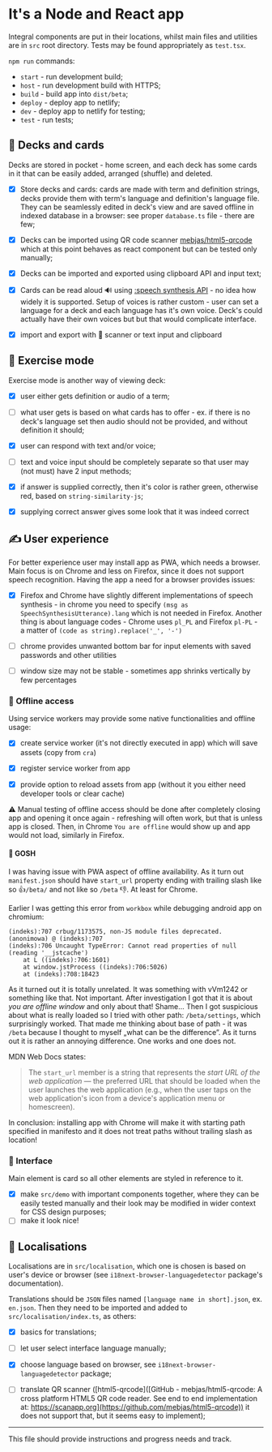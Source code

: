 # It's a Node and React app

Integral components are put in their locations, whilst main files and utilities are in `src` root directory. Tests may be found appropriately as `test.tsx`.

`npm run` commands:

- `start` - run development build;
- `host` - run development build with HTTPS;
- `build` - build app into `dist/beta`;
- `deploy` - deploy app to netlify;
- `dev` - deploy app to netlify for testing;
- `test` - run tests;

## :flower_playing_cards: Decks and cards

Decks are stored in pocket - home screen, and each deck has some cards in it that can be easily added, arranged (shuffle) and deleted.

- [x] Store decks and cards: cards are made with term and definition strings, decks provide them with term's language and definition's language file. They can be seamlessly edited in deck's view and are saved offline in indexed database in a browser: see proper `database.ts` file - there are few;

- [x] Decks can be imported using QR code scanner [mebjas/html5-qrcode](https://github.com/mebjas/html5-qrcode) which at this point behaves as react component but can be tested only manually;

- [x] Decks can be imported and exported using clipboard API and input text;

- [x] Cards can be read aloud :loud_sound: using [:speech synthesis API](https://developer.mozilla.org/en-US/docs/Web/API/SpeechSynthesis) - no idea how widely it is supported. Setup of voices is rather custom - user can set a language for a deck and each language has it's own voice. Deck's could actually have their own voices but but that would complicate interface.

- [x] import and export with :iphone: scanner or text input and clipboard

## :brain: Exercise mode

Exercise mode is another way of viewing deck:

- [x] user either gets definition or audio of a term;

- [ ] what user gets is based on what cards has to offer - ex. if there is no deck's language set then audio should not be provided, and without definition it should;

- [x] user can respond with text and/or voice;

- [ ] text and voice input should be completely separate so that user may (not must) have 2 input methods;

- [x] if answer is supplied correctly, then it's color is rather green, otherwise red, based on `string-similarity-js`;

- [x] supplying correct answer gives some look that it was indeed correct

## :writing_hand: User experience

For better experience user may install app as PWA, which needs a browser. Main focus is on Chrome and less on Firefox, since it does not support speech recognition. Having the app a need for a browser provides issues:

- [x] Firefox and Chrome have slightly different implementations of speech synthesis - in chrome you need to specify `(msg as SpeechSynthesisUtterance).lang` which is not needed in Firefox. Another thing is about language codes - Chrome uses `pl_PL` and Firefox `pl-PL` - a matter of `(code as string).replace('_', '-')`

- [ ] chrome provides unwanted bottom bar for input elements with saved passwords and other utilities

- [ ] window size may not be stable - sometimes app shrinks vertically by few percentages

### :evergreen_tree: Offline access

Using service workers may provide some native functionalities and offline usage:

- [x] create service worker (it's not directly executed in app) which will save assets (copy from `cra`)

- [x] register service worker from app

- [x] provide option to reload assets from app (without it you either need developer tools or clear cache)

:warning: Manual testing of offline access should be done after completely closing app and opening it once again - refreshing will often work, but that is unless app is closed. Then, in Chrome `You are offline` would show up and app would not load, similarly in Firefox.   

#### :woozy_face: GOSH

I was having issue with PWA aspect of offline availability. As it turn out `manifest.json` should have `start_url` property ending with trailing slash like so :+1:`/beta/` and not like so `/beta` :-1:. At least for Chrome.

Earlier I was getting this error from `workbox` while debugging android app on chromium:

```
(indeks):707 crbug/1173575, non-JS module files deprecated.
(anonimowa) @ (indeks):707
(indeks):706 Uncaught TypeError: Cannot read properties of null (reading '__jstcache')
    at L ((indeks):706:1601)
    at window.jstProcess ((indeks):706:5026)
    at (indeks):708:18423
```

As it turned out it is totally unrelated. It was something with vVm1242 or something like that. Not important. After investigation I got that it is about *you are offline window* and only about that! Shame... Then I got suspicious about what is really loaded so I tried with other path: `/beta/settings`, which surprisingly worked. That made me thinking about base of path - it was `/beta` because I thought to myself „what can be the difference”. As it turns out it is rather an annoying difference. One works and one does not.

MDN Web Docs states:

> The `start_url` member is a string that represents the *start URL of the web application* — the preferred URL that should be loaded when the user launches the web application (e.g., when the user taps on the web application's icon from a device's application menu or homescreen).

In conclusion: installing app with Chrome will make it with starting path specified in manifesto and it does not treat paths without trailing slash as location!

### :art: Interface

Main element is card so all other elements are styled in reference to it.

- [x] make `src/demo` with important components together, where they can be easily tested manually and their look may be modified in wider context for CSS design purposes;
- [ ] make it look nice!

## :flags: Localisations

Localisations are in `src/localisation`, which one is chosen is based on user's device or browser (see `i18next-browser-languagedetector` package's documentation).

Translations should be `JSON` files named `[language name in short].json`, ex. `en.json`. Then they need to be imported and added to `src/localisation/index.ts`, as others:

- [x] basics for translations;

- [ ] let user select interface language manually;

- [x] choose language based on browser, see `i18next-browser-languagedetector` package;

- [ ] translate QR scanner ([html5-qrcode]([GitHub - mebjas/html5-qrcode: A cross platform HTML5 QR code reader. See end to end implementation at: https://scanapp.org](https://github.com/mebjas/html5-qrcode)) it does not support that, but it seems easy to implement);

---

This file should provide instructions and progress needs and track.
